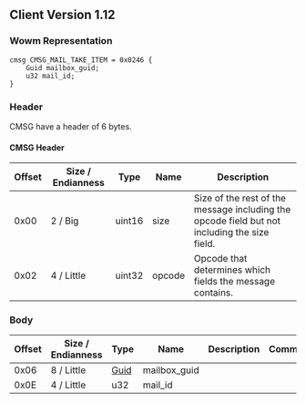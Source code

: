 ## Client Version 1.12

### Wowm Representation
```rust,ignore
cmsg CMSG_MAIL_TAKE_ITEM = 0x0246 {
    Guid mailbox_guid;
    u32 mail_id;
}
```
### Header
CMSG have a header of 6 bytes.

#### CMSG Header
| Offset | Size / Endianness | Type   | Name   | Description |
| ------ | ----------------- | ------ | ------ | ----------- |
| 0x00   | 2 / Big           | uint16 | size   | Size of the rest of the message including the opcode field but not including the size field.|
| 0x02   | 4 / Little        | uint32 | opcode | Opcode that determines which fields the message contains.|
### Body
| Offset | Size / Endianness | Type | Name | Description | Comment |
| ------ | ----------------- | ---- | ---- | ----------- | ------- |
| 0x06 | 8 / Little | [Guid](../spec/packed-guid.md) | mailbox_guid |  |  |
| 0x0E | 4 / Little | u32 | mail_id |  |  |
